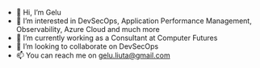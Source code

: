 - 👋 Hi, I’m Gelu
- 👀 I’m interested in DevSecOps, Application Performance Management, Observability, Azure Cloud and much more
- 🌱 I’m currently working as a Consultant at Computer Futures
- 💞️ I’m looking to collaborate on DevSecOps
- 📫 You can reach me on gelu.liuta@gmail.com

<!---
GeluKu/GeluKu is a ✨ special ✨ repository because its `README.md` (this file) appears on your GitHub profile.
You can click the Preview link to take a look at your changes.
dd
--->
